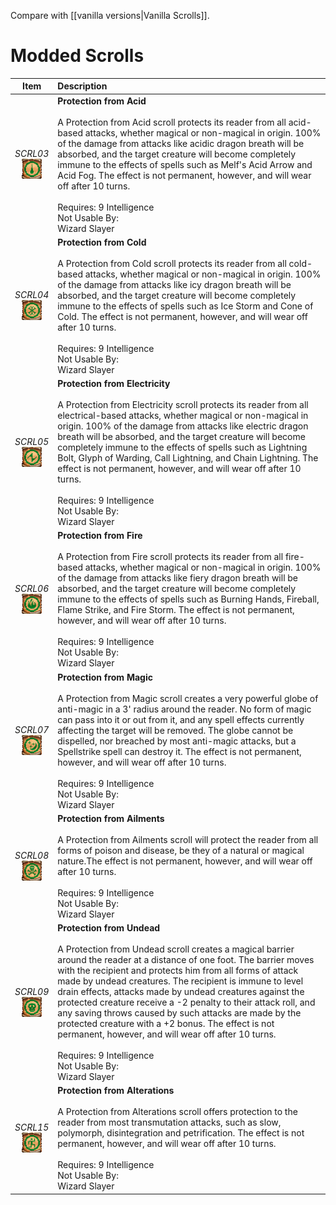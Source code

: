 Compare with [[vanilla versions|Vanilla Scrolls]].


# Modded Scrolls
| Item | Description |
| :-------: | :-------  |
| *SCRL03*<br />![Icon](Item-Descriptions/Modded/Images/SCRL03.png "Protection from Acid") | **Protection from Acid**<br /><br />A Protection from Acid scroll protects its reader from all acid-based attacks, whether magical or non-magical in origin. 100% of the damage from attacks like acidic dragon breath will be absorbed, and the target creature will become completely immune to the effects of spells such as Melf's Acid Arrow and Acid Fog. The effect is not permanent, however, and will wear off after 10 turns.<br /><br />Requires: 9 Intelligence<br />Not Usable By:<br /> Wizard Slayer|
| *SCRL04*<br />![Icon](Item-Descriptions/Modded/Images/SCRL04.png "Protection from Cold") | **Protection from Cold**<br /><br />A Protection from Cold scroll protects its reader from all cold-based attacks, whether magical or non-magical in origin. 100% of the damage from attacks like icy dragon breath will be absorbed, and the target creature will become completely immune to the effects of spells such as Ice Storm and Cone of Cold. The effect is not permanent, however, and will wear off after 10 turns.<br /><br />Requires: 9 Intelligence<br />Not Usable By:<br /> Wizard Slayer|
| *SCRL05*<br />![Icon](Item-Descriptions/Modded/Images/SCRL05.png "Protection from Electricity") | **Protection from Electricity**<br /><br />A Protection from Electricity scroll protects its reader from all electrical-based attacks, whether magical or non-magical in origin. 100% of the damage from attacks like electric dragon breath will be absorbed, and the target creature will become completely immune to the effects of spells such as Lightning Bolt, Glyph of Warding, Call Lightning, and Chain Lightning. The effect is not permanent, however, and will wear off after 10 turns.<br /><br />Requires: 9 Intelligence<br />Not Usable By:<br /> Wizard Slayer|
| *SCRL06*<br />![Icon](Item-Descriptions/Modded/Images/SCRL06.png "Protection from Fire") | **Protection from Fire**<br /><br />A Protection from Fire scroll protects its reader from all fire-based attacks, whether magical or non-magical in origin. 100% of the damage from attacks like fiery dragon breath will be absorbed, and the target creature will become completely immune to the effects of spells such as Burning Hands, Fireball, Flame Strike, and Fire Storm. The effect is not permanent, however, and will wear off after 10 turns.<br /><br />Requires: 9 Intelligence<br />Not Usable By:<br /> Wizard Slayer|
| *SCRL07*<br />![Icon](Item-Descriptions/Modded/Images/SCRL07.png "Protection from Magic") | **Protection from Magic**<br /><br />A Protection from Magic scroll creates a very powerful globe of anti-magic in a 3' radius around the reader. No form of magic can pass into it or out from it, and any spell effects currently affecting the target will be removed. The globe cannot be dispelled, nor breached by most anti-magic attacks, but a Spellstrike spell can destroy it. The effect is not permanent, however, and will wear off after 10 turns.<br /><br />Requires: 9 Intelligence<br />Not Usable By:<br /> Wizard Slayer|
| *SCRL08*<br />![Icon](Item-Descriptions/Modded/Images/SCRL08.png "Protection from Ailments") | **Protection from Ailments**<br /><br />A Protection from Ailments scroll will protect the reader from all forms of poison and disease, be they of a natural or magical nature.The effect is not permanent, however, and will wear off after 10 turns.<br /><br />Requires: 9 Intelligence<br />Not Usable By:<br /> Wizard Slayer|
| *SCRL09*<br />![Icon](Item-Descriptions/Modded/Images/SCRL09.png "Protection from Undead") | **Protection from Undead**<br /><br />A Protection from Undead scroll creates a magical barrier around the reader at a distance of one foot. The barrier moves with the recipient and protects him from all forms of attack made by undead creatures. The recipient is immune to level drain effects, attacks made by undead creatures against the protected creature receive a -2 penalty to their attack roll, and any saving throws caused by such attacks are made by the protected creature with a +2 bonus. The effect is not permanent, however, and will wear off after 10 turns.<br /><br />Requires: 9 Intelligence<br />Not Usable By:<br /> Wizard Slayer|
| *SCRL15*<br />![Icon](Item-Descriptions/Modded/Images/SCRL15.png "Protection from Alterations") | **Protection from Alterations**<br /><br />A Protection from Alterations scroll offers protection to the reader from most transmutation attacks, such as slow, polymorph, disintegration and petrification. The effect is not permanent, however, and will wear off after 10 turns.<br /><br />Requires: 9 Intelligence<br />Not Usable By:<br /> Wizard Slayer|
